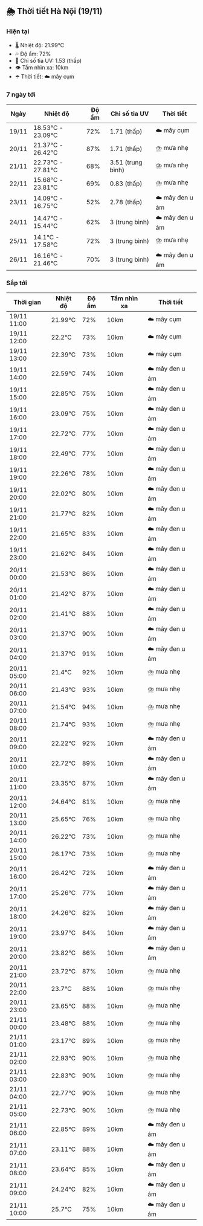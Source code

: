 ## 🌦️ Thời tiết Hà Nội (19/11)

### Hiện tại

- 🌡️ Nhiệt độ: 21.99℃
- 💦 Độ ẩm: 72%
- 🌟 Chỉ số tia UV: 1.53 (thấp)
- 👁️ Tầm nhìn xa: 10km
- ☂️ Thời tiết: ☁️ mây cụm

### 7 ngày tới

| Ngày | Nhiệt độ | Độ ẩm | Chỉ số tia UV | Thời tiết |
| --- | --- | --- | --- | --- |
| 19/11 | 18.53℃ - 23.09℃ | 72% | 1.71 (thấp) | ☁️ mây cụm |
| 20/11 | 21.37℃ - 26.42℃ | 87% | 1.71 (thấp) | ⛈️ mưa nhẹ |
| 21/11 | 22.73℃ - 27.81℃ | 68% | 3.51 (trung bình) | ⛈️ mưa nhẹ |
| 22/11 | 15.68℃ - 23.81℃ | 69% | 0.83 (thấp) | ⛈️ mưa nhẹ |
| 23/11 | 14.09℃ - 16.75℃ | 52% | 2.78 (thấp) | ☁️ mây đen u ám |
| 24/11 | 14.47℃ - 15.44℃ | 62% | 3 (trung bình) | ☁️ mây đen u ám |
| 25/11 | 14.1℃ - 17.58℃ | 72% | 3 (trung bình) | ⛈️ mưa nhẹ |
| 26/11 | 16.16℃ - 21.46℃ | 70% | 3 (trung bình) | ☁️ mây đen u ám |

### Sắp tới

| Thời gian | Nhiệt độ | Độ ẩm | Tầm nhìn xa | Thời tiết |
| --- | --- | --- | --- | --- |
| 19/11 11:00 | 21.99℃ | 72% | 10km | ☁️ mây cụm |
| 19/11 12:00 | 22.2℃ | 73% | 10km | ☁️ mây cụm |
| 19/11 13:00 | 22.39℃ | 73% | 10km | ☁️ mây cụm |
| 19/11 14:00 | 22.59℃ | 74% | 10km | ☁️ mây đen u ám |
| 19/11 15:00 | 22.85℃ | 75% | 10km | ☁️ mây đen u ám |
| 19/11 16:00 | 23.09℃ | 75% | 10km | ☁️ mây đen u ám |
| 19/11 17:00 | 22.72℃ | 77% | 10km | ☁️ mây đen u ám |
| 19/11 18:00 | 22.49℃ | 77% | 10km | ☁️ mây đen u ám |
| 19/11 19:00 | 22.26℃ | 78% | 10km | ☁️ mây đen u ám |
| 19/11 20:00 | 22.02℃ | 80% | 10km | ☁️ mây đen u ám |
| 19/11 21:00 | 21.77℃ | 82% | 10km | ☁️ mây đen u ám |
| 19/11 22:00 | 21.65℃ | 83% | 10km | ☁️ mây đen u ám |
| 19/11 23:00 | 21.62℃ | 84% | 10km | ☁️ mây đen u ám |
| 20/11 00:00 | 21.53℃ | 86% | 10km | ☁️ mây đen u ám |
| 20/11 01:00 | 21.42℃ | 87% | 10km | ☁️ mây đen u ám |
| 20/11 02:00 | 21.41℃ | 88% | 10km | ☁️ mây đen u ám |
| 20/11 03:00 | 21.37℃ | 90% | 10km | ☁️ mây đen u ám |
| 20/11 04:00 | 21.37℃ | 91% | 10km | ☁️ mây đen u ám |
| 20/11 05:00 | 21.4℃ | 92% | 10km | ⛈️ mưa nhẹ |
| 20/11 06:00 | 21.43℃ | 93% | 10km | ⛈️ mưa nhẹ |
| 20/11 07:00 | 21.54℃ | 94% | 10km | ⛈️ mưa nhẹ |
| 20/11 08:00 | 21.74℃ | 93% | 10km | ⛈️ mưa nhẹ |
| 20/11 09:00 | 22.22℃ | 92% | 10km | ☁️ mây đen u ám |
| 20/11 10:00 | 22.72℃ | 89% | 10km | ☁️ mây đen u ám |
| 20/11 11:00 | 23.35℃ | 87% | 10km | ☁️ mây đen u ám |
| 20/11 12:00 | 24.64℃ | 81% | 10km | ⛈️ mưa nhẹ |
| 20/11 13:00 | 25.65℃ | 76% | 10km | ⛈️ mưa nhẹ |
| 20/11 14:00 | 26.22℃ | 73% | 10km | ⛈️ mưa nhẹ |
| 20/11 15:00 | 26.17℃ | 73% | 10km | ⛈️ mưa nhẹ |
| 20/11 16:00 | 26.42℃ | 72% | 10km | ☁️ mây đen u ám |
| 20/11 17:00 | 25.26℃ | 77% | 10km | ☁️ mây đen u ám |
| 20/11 18:00 | 24.26℃ | 82% | 10km | ☁️ mây đen u ám |
| 20/11 19:00 | 23.97℃ | 84% | 10km | ☁️ mây đen u ám |
| 20/11 20:00 | 23.82℃ | 86% | 10km | ☁️ mây đen u ám |
| 20/11 21:00 | 23.72℃ | 87% | 10km | ⛈️ mưa nhẹ |
| 20/11 22:00 | 23.7℃ | 88% | 10km | ⛈️ mưa nhẹ |
| 20/11 23:00 | 23.65℃ | 88% | 10km | ⛈️ mưa nhẹ |
| 21/11 00:00 | 23.48℃ | 88% | 10km | ⛈️ mưa nhẹ |
| 21/11 01:00 | 23.17℃ | 89% | 10km | ⛈️ mưa nhẹ |
| 21/11 02:00 | 22.93℃ | 90% | 10km | ⛈️ mưa nhẹ |
| 21/11 03:00 | 22.83℃ | 90% | 10km | ⛈️ mưa nhẹ |
| 21/11 04:00 | 22.77℃ | 90% | 10km | ⛈️ mưa nhẹ |
| 21/11 05:00 | 22.73℃ | 90% | 10km | ⛈️ mưa nhẹ |
| 21/11 06:00 | 22.85℃ | 89% | 10km | ☁️ mây đen u ám |
| 21/11 07:00 | 23.11℃ | 88% | 10km | ☁️ mây đen u ám |
| 21/11 08:00 | 23.64℃ | 85% | 10km | ☁️ mây đen u ám |
| 21/11 09:00 | 24.24℃ | 82% | 10km | ☁️ mây đen u ám |
| 21/11 10:00 | 25.7℃ | 75% | 10km | ☁️ mây đen u ám |
